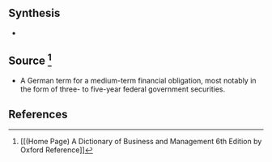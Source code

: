 ## Synthesis
- 
## Source [^1]
- A German term for a medium-term financial obligation, most notably in the form of three- to five-year federal government securities.
## References

[^1]: [[(Home Page) A Dictionary of Business and Management 6th Edition by Oxford Reference]]